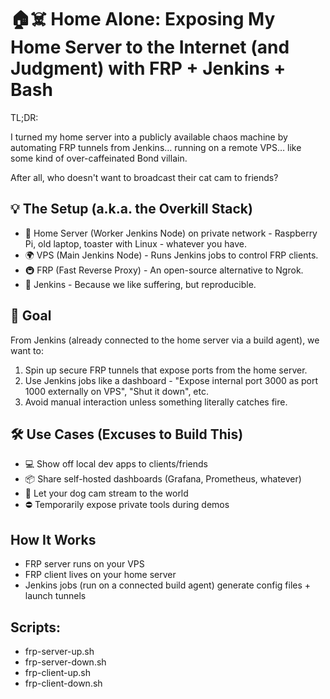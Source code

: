 # 🏠☠️ Home Alone: Exposing My Home Server to the Internet (and Judgment) with FRP + Jenkins + Bash

TL;DR:

I turned my home server into a publicly available chaos machine by automating FRP tunnels from Jenkins… running on a remote VPS… like some kind of over-caffeinated Bond villain.

After all, who doesn't want to broadcast their cat cam to friends?

## 💡 The Setup (a.k.a. the Overkill Stack)

- 🧠 Home Server (Worker Jenkins Node) on private network - Raspberry Pi, old laptop, toaster with Linux - whatever you have.
- 🌍 VPS (Main Jenkins Node) - Runs Jenkins jobs to control FRP clients.
- 🚇 FRP (Fast Reverse Proxy) - An open-source alternative to Ngrok.
- 🤖 Jenkins - Because we like suffering, but reproducible.

## 🌟 Goal

From Jenkins (already connected to the home server via a build agent), we want to:

1. Spin up secure FRP tunnels that expose ports from the home server.
2. Use Jenkins jobs like a dashboard - "Expose internal port 3000 as port 1000 externally on VPS", "Shut it down", etc.
3. Avoid manual interaction unless something literally catches fire.

## 🛠️ Use Cases (Excuses to Build This)

- 💻 Show off local dev apps to clients/friends
- 📦 Share self-hosted dashboards (Grafana, Prometheus, whatever)
- 🎥 Let your dog cam stream to the world
- ⛔ Temporarily expose private tools during demos

## How It Works

- FRP server runs on your VPS
- FRP client lives on your home server
- Jenkins jobs (run on a connected build agent) generate config files + launch tunnels

## Scripts:

- frp-server-up.sh
- frp-server-down.sh
- frp-client-up.sh
- frp-client-down.sh
